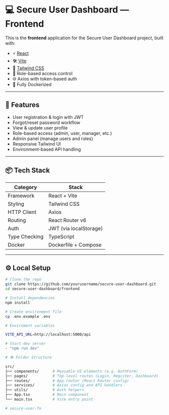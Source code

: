 # 💻 Secure User Dashboard — Frontend

This is the **frontend** application for the Secure User Dashboard project, built with:

- ⚡️ [React](https://reactjs.org/)
- 🛠️ [Vite](https://vitejs.dev/)
- 🎨 [Tailwind CSS](https://tailwindcss.com/)
- 🔐 Role-based access control
- 🌐 Axios with token-based auth
- 🐳 Fully Dockerized

---

## 🚀 Features

- User registration & login with JWT
- Forgot/reset password workflow
- View & update user profile
- Role-based access (admin, user, manager, etc.)
- Admin panel (manage users and roles)
- Responsive Tailwind UI
- Environment-based API handling

---

## 📦 Tech Stack

| Category      | Stack                     |
|---------------|---------------------------|
| Framework     | React + Vite              |
| Styling       | Tailwind CSS              |
| HTTP Client   | Axios                     |
| Routing       | React Router v6           |
| Auth          | JWT (via localStorage)    |
| Type Checking | TypeScript                |
| Docker        | Dockerfile + Compose      |

---

## ⚙️ Local Setup

```bash
# Clone the repo
git clone https://github.com/yourusername/secure-user-dashboard.git
cd secure-user-dashboard/frontend

# Install dependencies
npm install

# Create environment file
cp .env.example .env

# Envirnment variables

VITE_API_URL=http://localhost:5000/api

# Start dev server
- "npm run dev"

# 🛠️ Folder Structure

src/
├── components/      # Reusable UI elements (e.g. AuthForm)
├── pages/           # Top-level routes (Login, Register, Dashboard)
├── routes/          # App router (React Router config)
├── services/        # Axios config and API handlers
├── utils/           # Auth helpers
├── App.tsx          # Main component
└── main.tsx         # Vite entry point

# secure-user-fe
